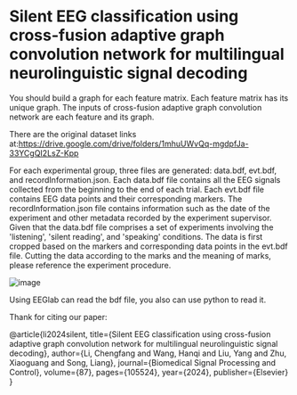# Silent EEG classification using cross-fusion adaptive graph convolution network for multilingual neurolinguistic signal decoding


You should build a graph for each feature matrix. Each feature matrix has its unique graph.
The inputs of cross-fusion adaptive graph convolution network are each feature and its graph.

There are the original dataset links at:https://drive.google.com/drive/folders/1mhuUWvQq-mgdpfJa-33YCgQI2LsZ-Kpp

For each experimental group, three files are generated: data.bdf, evt.bdf, and recordInformation.json. 
Each data.bdf file contains all the EEG signals collected from the beginning to the end of each trial. 
Each evt.bdf file contains EEG data points and their corresponding markers.
The recordInformation.json file contains information such as the date of the experiment and other metadata recorded by the experiment supervisor.
Given that the data.bdf file comprises a set of experiments involving the 'listening', 'silent reading', and 'speaking' conditions. The data is first cropped based on the markers and corresponding data points in the evt.bdf file. 
Cutting the data according to the marks and the meaning of marks, please reference the experiment procedure.

![image](https://github.com/cfli20/cross-fusion-adaptive-graph-convolution-network/assets/32564661/245c833f-7720-4db7-9b8d-686d6da43ed7)

Using EEGlab can read the bdf file, you also can use python to read it.



Thank for citing our paper:

@article{li2024silent,
  title={Silent EEG classification using cross-fusion adaptive graph convolution network for multilingual neurolinguistic signal decoding},
  author={Li, Chengfang and Wang, Hanqi and Liu, Yang and Zhu, Xiaoguang and Song, Liang},
  journal={Biomedical Signal Processing and Control},
  volume={87},
  pages={105524},
  year={2024},
  publisher={Elsevier}
}

 
